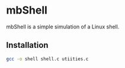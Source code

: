 # mbShell

mbShell is a simple simulation of a Linux shell.

## Installation

```bash
gcc -o shell shell.c utiities.c
```

